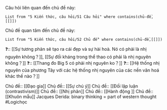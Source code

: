 Câu hỏi liên quan đến chủ đề này:
```dataview
List from "5 Kiến thức, câu hỏi/51 Câu hỏi" where contains(chủ-đề,[[]]) 
```

Chủ đề quan tâm đến chủ đề này:
```dataview
List from "5 Kiến thức, câu hỏi/52 Chủ đề" where contains(chủ-đề,[[]]) 
```
 
❓:: [[Sự tương phản sẽ tạo ra cái đẹp và sự hài hoà. Nó có phải là nhị nguyên không？]], [[Sự đối kháng trong thể thao có phải là nhị nguyên không？]] 
❓:: [[Thang đo Big 5 có phải nhị nguyên ko？]] 
❓:: [[Hệ thống nhị nguyên của phương Tây với các hệ thống nhị nguyên của các nền văn hoá khác thế nào？]]

Chủ đề:: [[Đạo gia]]
Chủ đề:: [[Sự chú ý]]
Chủ đề:: [[Đối lập luận (contrastivism)]]
Chủ đề:: [[Nhị phân]]
Chủ đề:: [[Hành động ]]
Chủ đề:: [[Khuôn mẫu]]
Jacques Derida: binary thinking = part of western thought
#Logichọc 